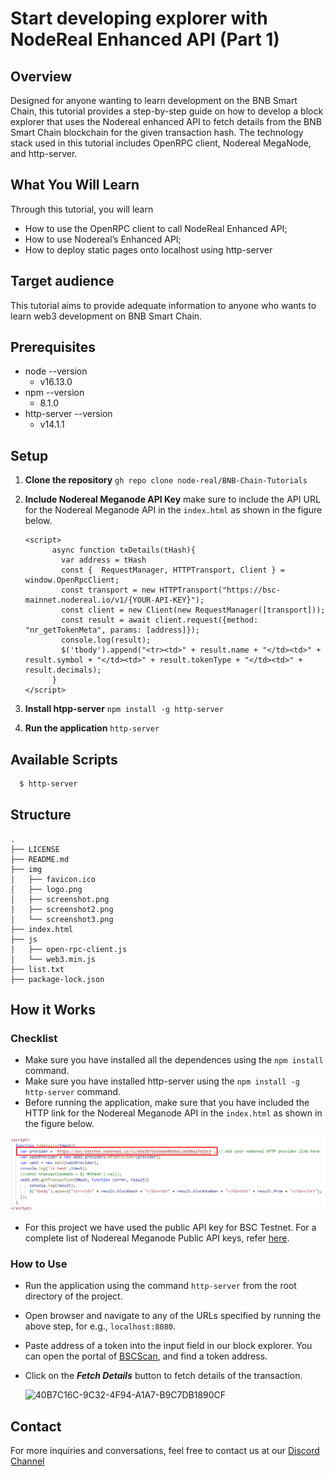 # Start developing explorer with NodeReal Enhanced API (Part 1)

## Overview
Designed for anyone wanting to learn development on the BNB Smart Chain, this tutorial provides a step-by-step guide on how to develop a block explorer that uses the Nodereal enhanced API to fetch details from the BNB Smart Chain blockchain for the given transaction hash. The technology stack used in this tutorial includes OpenRPC client, Nodereal MegaNode, and http-server. 

## What You Will Learn
Through this tutorial, you will learn 
- How to use the OpenRPC client to call NodeReal Enhanced API;
- How to use Nodereal’s Enhanced API;
- How to deploy static pages onto localhost using http-server

## Target audience
This tutorial aims to provide adequate information to anyone who wants to learn web3 development on BNB Smart Chain.

## Prerequisites
  - node --version
    - v16.13.0
  - npm --version 
    - 8.1.0
  - http-server --version
    - v14.1.1

## Setup

1. **Clone the repository** ```gh repo clone node-real/BNB-Chain-Tutorials ```

2. **Include Nodereal Meganode API Key** make sure to include the API URL for the Nodereal Meganode API in the ```index.html``` as shown in the figure below. 

   ```html5
   <script>
         async function txDetails(tHash){
           var address = tHash
           const {  RequestManager, HTTPTransport, Client } = window.OpenRpcClient;
           const transport = new HTTPTransport("https://bsc-mainnet.nodereal.io/v1/{YOUR-API-KEY}");
           const client = new Client(new RequestManager([transport]));
           const result = await client.request({method: "nr_getTokenMeta", params: [address]});
           console.log(result);
           $('tbody').append("<tr><td>" + result.name + "</td><td>" + result.symbol + "</td><td>" + result.tokenType + "</td><td>" + result.decimals);
         }
   </script>
   ```

3. **Install htpp-server** ```npm install -g http-server```

4. **Run the application** ```http-server```

## Available Scripts
```sh
  $ http-server
```

## Structure
```shell
.
├── LICENSE
├── README.md
├── img
│   ├── favicon.ico
│   ├── logo.png
│   ├── screenshot.png
│   ├── screenshot2.png
│   └── screenshot3.png
├── index.html
├── js
│   ├── open-rpc-client.js
│   └── web3.min.js
├── list.txt
├── package-lock.json

```

## How it Works
### Checklist
- Make sure you have installed all the dependences using the ```npm install``` command.
- Make sure you have installed http-server using the ```npm install -g http-server``` command.
- Before running the application, make sure that you have included the HTTP link for the Nodereal Meganode API in the ```index.html``` as shown in the figure below.

![img](img/screenshot2.png)

- For this project we have used the public API key for BSC Testnet. For a complete list of Nodereal Meganode Public API keys, refer [here](https://docs.nodereal.io/nodereal/meganode/meganode-api-overview/public-api-key). 

### How to Use
- Run the application using the command ```http-server``` from the root directory of the project.

- Open browser and navigate to any of the URLs specified by running the above step, for e.g., ```localhost:8080```.

- Paste address of a token into the input field in our block explorer. You can open the portal of [BSCScan](https://bscscan.com/), and find a token address.

- Click on the _**Fetch Details**_ button to fetch details of the transaction.

  ![40B7C16C-9C32-4F94-A1A7-B9C7DB1890CF](/Users/huizhao/Documents/BNB-Chain-Tutorials/img/screenshot3.jpeg)



## Contact
For more inquiries and conversations, feel free to contact us at our [Discord Channel](https://discord.com/invite/nodereal)

